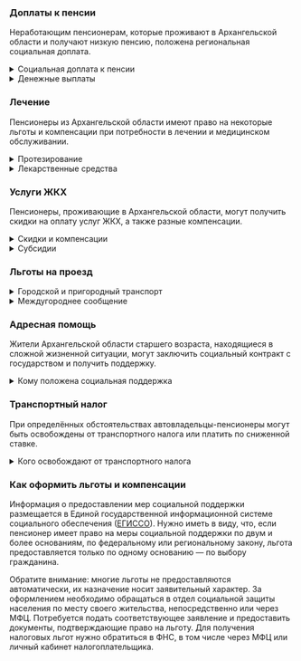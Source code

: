 ### Доплаты к пенсии
Неработающим пенсионерам, которые проживают в Архангельской области и получают низкую пенсию, положена региональная социальная доплата.
<details>
<summary>Социальная доплата к пенсии</summary>
В Архангельской области региональный прожиточный минимум пенсионера выше общефедерального. Поэтому неработающим пенсионерам с низким размером пенсии производится региональная социальная доплата к пенсии — 12 014 рублей. Для её назначения в настоящее время необходимо обращаться в органы социальной защиты населения. А с 2022 года доплата будет назначаться автоматически.
</details>
<details>
<summary>Денежные выплаты</summary>
Если пенсионер относится к льготной категории, ему полагается ежемесячная денежная выплата (ЕДВ), которая регулярно индексируется.

В [Архангельской](https://docs.cntd.ru/document/962010467) области ЕДВ ветеранов труда и ветеранов труда области, тружеников тыла и жертв политических репрессий составляет 890,20 рубля.
</details>

### Лечение
Пенсионеры из Архангельской области имеют право на некоторые льготы и компенсации при потребности в лечении и медицинском обслуживании.
<details>
<summary>Протезирование</summary>
В [Архангельской](https://docs.cntd.ru/document/962010467) области жертвам политических репрессий один раз в пять лет выплачивают компенсацию половины стоимости за изготовление и ремонт зубных протезов, но не более 3500 рублей.
</details>
<details>
<summary>Лекарственные средства</summary>
В [Архангельской](https://docs.cntd.ru/document/962010467) области труженики тыла и жертвы политических репрессий лекарственные препараты по рецепту врача могут приобрести за половину стоимости.
</details>

### Услуги ЖКХ
Пенсионеры, проживающие в Архангельской области, могут получить скидки на оплату услуг ЖКХ, а также разные компенсации. 
<details>
<summary>Скидки и компенсации</summary>
В [Архангельской](https://docs.cntd.ru/document/962010467) области ветеранам труда и жертвам политических репрессий выплачивают компенсацию в размере 50% расходов на оплату жилого помещения и коммунальных услуг. Также возмещают оплату взносов на капремонт. Компенсация предоставляется в пределах утверждённых нормативов потребления.

В Архангельской области одиноким неработающим пенсионерам по достижении 70 лет предоставляют компенсацию взносов на капремонт в размере 50%, а с 80-летнего возраста — в размере 100%. Компенсацию рассчитывают исходя из установленного в регионе минимального взноса на капремонт за 1 кв. метр и размера стандарта нормативной площади жилого помещения.
</details>
<details>
<summary>Субсидии</summary>
В Архангельской области пенсионеры могут оформить субсидию на оплату услуг ЖКХ, если тратят на «коммуналку» свыше 22% совокупного дохода семьи.
</details>

### Льготы на проезд
<details>
<summary>Городской и пригородный транспорт</summary>
В [Архангельской](https://docs.cntd.ru/document/962010467) области труженики тыла, ветераны труда и ветераны труда области оплачивают 50% стоимости проезда на железнодорожном транспорте пригородного сообщения. Жертвы политических репрессий на пригородных электричках могут ездить бесплатно.
</details>
<details>
<summary>Междугороднее сообщение</summary>
Реабилитированным пенсионерам Архангельской области один раз в год выплачивается компенсация в размере 100% стоимости проезда (туда и обратно) железнодорожным транспортом, а в районы, не имеющие железнодорожного сообщения, — в размере 50% стоимости проезда водным, воздушным или междугородным автомобильным транспортом.
</details>

### Адресная помощь
Жители Архангельской области старшего возраста, находящиеся в сложной жизненной ситуации, могут заключить социальный контракт с государством и получить поддержку.
<details>
<summary>Кому положена социальная поддержка</summary>
Пенсионерам, оказавшимся в трудной жизненной ситуации по не зависящим от них причинам или в связи со стихийным бедствием, экстремальной ситуацией, оказывается адресная помощь. Она предоставляется путём выплаты пособий либо в натуральной форме (обеспечение одеждой, обувью, лекарствами, организация лечения и ухода, проведение ремонта жилья или установка приборов учёта и пр.). С нуждающимися пенсионерами может быть заключён социальный контракт.
</details>

### Транспортный налог
При определённых обстоятельствах автовладельцы-пенсионеры могут быть освобождены от транспортного налога или платить по сниженной ставке. 
<details>
<summary>Кого освобождают от транспортного налога</summary>
В [Архангельской](https://www.nalog.gov.ru/rn77/service/tax/d1113412/) области гражданам, достигшим возраста, необходимого для назначения пенсии, инвалидам I и II групп, участникам ВОВ, ветеранам боевых действий и чернобыльцам предоставляется налоговая льгота по всем принадлежащим им транспортным средствам в сумме, не превышающей 980 рублей.
</details>

### Как оформить льготы и компенсации 
Информация о предоставлении мер социальной поддержки размещается в Единой государственной информационной системе социального обеспечения ([ЕГИССО](http://egisso.ru/site/client/#/)). Нужно иметь в виду, что, если пенсионер имеет право на меры социальной поддержки по двум и более основаниям, по федеральному или региональному закону, льгота предоставляется только по одному основанию — по выбору гражданина.

Обратите внимание: многие льготы не предоставляются автоматически, их назначение носит заявительный характер. За оформлением необходимо обращаться в отдел социальной защиты населения по месту своего жительства, непосредственно или через МФЦ. Потребуется подать соответствующее заявление и предоставить документы, подтверждающие право на льготу. Для получения налоговых льгот нужно обратиться в ФНС, в том числе через МФЦ или личный кабинет налогоплательщика.
